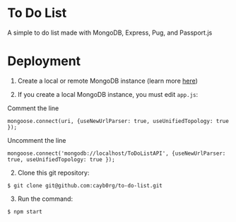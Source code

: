 # To Do List
A simple to do list made with MongoDB, Express, Pug, and Passport.js

# Deployment

1. Create a local or remote MongoDB instance (learn more [here](https://www.mongodb.com/basics/create-database))

2. If you create a local MongoDB instance, you must edit ``app.js``:

Comment the line

```
mongoose.connect(uri, {useNewUrlParser: true, useUnifiedTopology: true });
```
Uncomment the line
```
mongoose.connect('mongodb://localhost/ToDoListAPI', {useNewUrlParser: true, useUnifiedTopology: true });
```

2. Clone this git repository:

```
$ git clone git@github.com:cayb0rg/to-do-list.git
```
3. Run the command:
```
$ npm start
```
